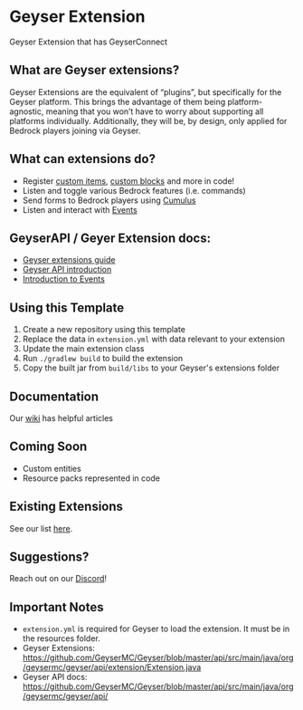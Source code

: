 # Geyser Extension 
Geyser Extension that has GeyserConnect

## What are Geyser extensions?
Geyser Extensions are the equivalent of “plugins”, but specifically for the Geyser platform. This brings the advantage of them being platform-agnostic, meaning that you won’t have to worry about supporting all platforms individually. Additionally, they will be, by design, only applied for Bedrock players joining via Geyser.

## What can extensions do?
- Register [custom items](https://wiki.geysermc.org/geyser/custom-items/), [custom blocks](https://wiki.geysermc.org/geyser/custom-blocks/#geyser-extensions) and more in code!
- Listen and toggle various Bedrock features (i.e. commands)
- Send forms to Bedrock players using [Cumulus](https://github.com/GeyserMC/Cumulus)
- Listen and interact with [Events](https://wiki.geysermc.org/geyser/events/) 

## GeyserAPI / Geyer Extension docs:
- [Geyser extensions guide](https://wiki.geysermc.org/geyser/extensions/)
- [Geyser API introduction](https://wiki.geysermc.org/geyser/api/)
- [Introduction to Events](https://wiki.geysermc.org/geyser/events/)

## Using this Template
1. Create a new repository using this template
2. Replace the data in `extension.yml` with data relevant to your extension
3. Update the main extension class
4. Run `./gradlew build` to build the extension
5. Copy the built jar from `build/libs` to your Geyser's extensions folder

## Documentation
Our [wiki](https://wiki.geysermc.org/) has helpful articles  

## Coming Soon
- Custom entities
- Resource packs represented in code

## Existing Extensions
See our list [here](https://github.com/GeyserMC/GeyserExtensionList).

## Suggestions?
Reach out on our [Discord](https://discord.gg/geysermc)!

## Important Notes
- `extension.yml` is required for Geyser to load the extension. It must be in the resources folder.
- Geyser Extensions: https://github.com/GeyserMC/Geyser/blob/master/api/src/main/java/org/geysermc/geyser/api/extension/Extension.java
- Geyser API docs: https://github.com/GeyserMC/Geyser/blob/master/api/src/main/java/org/geysermc/geyser/api/

